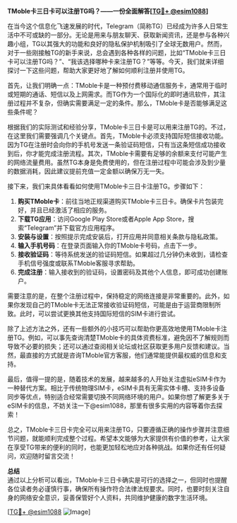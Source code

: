 **TMoble卡三日卡可以注册TG吗？——一份全面解答[[TG💪+ @esim1088](https://t.me/s/esim1088)]**

在当今这个信息化飞速发展的时代，Telegram（简称TG）已经成为许多人日常生活中不可或缺的一部分。无论是用来与朋友聊天、获取新闻资讯，还是参与各种兴趣小组，TG以其强大的功能和良好的隐私保护机制吸引了全球无数用户。然而，对于一些刚接触TG的新手来说，总会遇到各种各样的问题，比如“TMoble卡三日卡可以注册TG吗？”、“我该选择哪种卡来注册TG？”等等。今天，我们就来详细探讨一下这些问题，帮助大家更好地了解如何顺利注册并使用TG。

首先，让我们明确一点：TMoble卡是一种预付费移动通信服务卡，通常用于临时或短期的通话、短信以及上网需求。而TG作为一个国际化的即时通讯软件，其注册过程并不复杂，但确实需要满足一定的条件。那么，TMoble卡是否能够满足这些条件呢？

根据我们的实际测试和经验分享，TMoble卡三日卡是可以用来注册TG的。不过，在这里我们需要强调几个关键点。首先，TMoble卡必须支持国际短信接收功能。因为TG在注册时会向你的手机号发送一条验证码短信，只有当这条短信成功接收到后，你才能完成注册流程。其次，TMoble卡需要有足够的余额来支付可能产生的网络流量费用。虽然TG本身是免费使用的，但在注册过程中可能会涉及到少量的数据消耗，因此建议提前充值一定金额以确保万无一失。

接下来，我们来具体看看如何使用TMoble卡三日卡注册TG。步骤如下：

1. **购买TMoble卡**：前往当地正规渠道购买TMoble卡三日卡。确保卡片包装完好，并且已经激活了相应的服务。
2. **下载TG应用**：访问Google Play Store或者Apple App Store，搜索“Telegram”并下载官方应用程序。
3. **安装与设置**：按照提示完成安装后，打开应用并同意相关条款与隐私政策。
4. **输入手机号码**：在登录页面输入你的TMoble卡号码，点击下一步。
5. **接收验证码**：等待系统发送的验证码短信。如果超过几分钟仍未收到，请检查手机信号强度或联系TMoble客服寻求帮助。
6. **完成注册**：输入接收到的验证码，设置密码及其他个人信息，即可成功创建账户。

需要注意的是，在整个注册过程中，保持稳定的网络连接是非常重要的。此外，如果你发现自己的TMoble卡无法正常接收验证码短信，可能是由于运营商限制所致。此时，可以尝试更换其他支持国际短信的SIM卡进行尝试。

除了上述方法之外，还有一些额外的小技巧可以帮助你更高效地使用TMoble卡注册TG。例如，可以事先查询清楚TMoble卡的具体资费标准，避免因不了解规则而导致不必要的损失；还可以通过查阅相关论坛或社区获取更多用户反馈和建议。当然，最直接的方式就是咨询TMoble官方客服，他们通常能提供最权威的信息和支持。

最后，值得一提的是，随着技术的发展，越来越多的人开始关注虚拟eSIM卡作为一种替代方案。相比于传统物理SIM卡，eSIM卡具有无需实体卡槽、支持多设备同步等优点，特别适合经常需要切换不同网络环境的用户。如果你想了解更多关于eSIM卡的信息，不妨关注一下@esim1088，那里有很多实用的内容等着你去探索！

总之，TMoble卡三日卡完全可以用来注册TG，只要遵循正确的操作步骤并注意细节问题，就能顺利完成整个过程。希望本文能够为大家提供有价值的参考，让大家在享受TG带来的便利的同时，也能更加轻松地应对各种挑战。如果你还有任何疑问，欢迎随时留言交流！

**总结**  
通过以上分析可以看出，TMoble卡三日卡确实是可行的选择之一，但同时也提醒各位读者务必谨慎行事，确保所有操作符合法律法规要求。同时，也要时刻关注自身的网络安全意识，妥善保管好个人资料，共同维护健康的数字生活环境。

[[TG💪+ @esim1088](https://t.me/s/esim1088) ![Image](https://i.postimg.cc/4NQfJmqS/Snipaste-2025-05-13-00-14-12.png)]